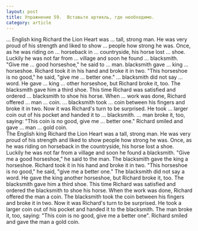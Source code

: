 ```yaml
---
layout: post
title: Упражнение 59.  Вставьте артикль, где необходимо.
category: article
---
```

<section class="question">
... English king Richard the Lion Heart was ... tall, strong man. He was very proud of his strength and liked to show ... people how strong he was. Once, as he was riding on ... horseback in ... countryside, his horse lost ... shoe. Luckily he was not far from ... village and soon he found ... blacksmith. "Give me ... good horseshoe," he said to ... man. blacksmith gave ... king ... horseshoe. Richard took it in his hand and broke it in two. "This horseshoe is no good," he said, "give me ... better one." ... blacksmith did not say ... word. He gave ... king ... other horseshoe, but Richard broke it, too. The blacksmith gave him a third shoe. This time Richard was satisfied and ordered ... blacksmith to shoe his horse. When ... work was done, Richard offered ... man ... coin. ... blacksmith took ... coin between his fingers and broke it in two. Now it was Richard's turn to be surprised. He took ... larger coin out of his pocket and handed it to ... blacksmith. ... man broke it, too, saying: "This coin is no good, give me ... better one." Richard smiled and gave ... man ... gold coin.
</section>

<section class="answer">
The English king Richard the Lion Heart was a tall, strong man. He was very proud of his strength and liked to show people how strong he was. Once, as he was riding on horseback in the countryside, his horse lost a shoe. Luckily he was not far from a village and soon he found a blacksmith. "Give me a good horseshoe," he said to the man. The blacksmith gave the king a horseshoe. Richard took it in his hand and broke it in two. "This horseshoe is no good," he said, "give me a better one." The blacksmith did not say a word. He gave the king another horseshoe, but Richard broke it, too. The blacksmith gave him a third shoe. This time Richard was satisfied and ordered the blacksmith to shoe his horse. When the work was done, Richard offered the man a coin. The blacksmith took the coin between his fingers and broke it in two. Now it was Richard's turn to be surprised. He took a larger coin out of his pocket and handed it to the blacksmith. The man broke it, too, saying: "This coin is no good, give me a better one". Richard smiled and gave the man a gold coin.
</section>